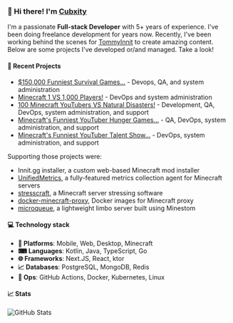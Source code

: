 ### 👋 Hi there! I'm [Cubxity](https://cubxity.dev)

I'm a passionate **Full-stack Developer** with 5+ years of experience. I've been doing freelance development for years
now. Recently, I've been working behind the scenes for [TommyInnit](https://www.youtube.com/tommyinnit) to create
amazing content. Below are some projects I've developed or/and managed. Take a look!

#### 📁 Recent Projects

- [$150,000 Funniest Survival Games...](https://www.youtube.com/watch?v=s9FqnrJnmDQ) - Devops, QA, and system administration
- [Minecraft 1 VS 1,000 Players!](https://www.youtube.com/watch?v=iKD14Sr2CUI) - DevOps and system administration
- [100 Minecraft YouTubers VS Natural Disasters!](https://www.youtube.com/watch?v=h61SlPZfWfw) - Development, QA,
  DevOps, system administration, and support
- [Minecraft's Funniest YouTuber Hunger Games...](https://www.youtube.com/watch?v=OCSfKNhe-FU) - QA, DevOps, system
  administration, and support
- [Minecraft's Funniest YouTuber Talent Show...](https://www.youtube.com/watch?v=a3ejYq70wps) - DevOps, system
  administration, and support

Supporting those projects were:

- Innit.gg installer, a custom web-based Minecraft mod installer
- [UnifiedMetrics](https://github.com/Cubxity/UnifiedMetrics/), a fully-featured metrics collection agent for Minecraft
  servers
- [stresscraft](https://github.com/Cubxity/stresscraft), a Minecraft server stressing software
- [docker-minecraft-proxy](https://github.com/Cubxity/docker-minecraft-proxy), Docker images for Minecraft proxy
- [microqueue](https://github.com/Cubxity/microqueue), a lightweight limbo server built using Minestom

#### 💻 Technology stack

- **📱 Platforms**: Mobile, Web, Desktop, Minecraft
- **⌨ Languages**:️ Kotlin, Java, TypeScript, Go
- **🌐 Frameworks**: Next.JS, React, ktor
- **📈 Databases**: PostgreSQL, MongoDB, Redis
- **🔧 Ops**: GitHub Actions, Docker, Kubernetes, Linux

#### 📈 Stats

![GitHub Stats](https://github-readme-stats.vercel.app/api?username=Cubxity&count_private=true&theme=dark&show_icons=true)
 